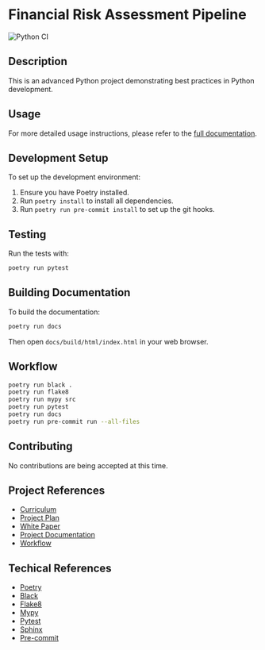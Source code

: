 # Financial Risk Assessment Pipeline

![Python CI](https://github.com/mpazaryna/advanced-python-project/actions/workflows/.ci.yml/badge.svg?branch=main)

## Description

This is an advanced Python project demonstrating best practices in Python development.

## Usage

For more detailed usage instructions, please refer to the [full documentation](docs/build/html/index.html).

## Development Setup

To set up the development environment:

1. Ensure you have Poetry installed.
1. Run `poetry install` to install all dependencies.
1. Run `poetry run pre-commit install` to set up the git hooks.

## Testing

Run the tests with:

```bash
poetry run pytest
```

## Building Documentation

To build the documentation:

```bash
poetry run docs
```

Then open `docs/build/html/index.html` in your web browser.

## Workflow

```bash
poetry run black .
poetry run flake8
poetry run mypy src
poetry run pytest
poetry run docs
poetry run pre-commit run --all-files
```

## Contributing

No contributions are being accepted at this time.

## Project References

- [Curriculum](./docs/curriculum.md)
- [Project Plan](./docs/project_plan.md)
- [White Paper](./docs/white_paper.md)
- [Project Documentation](./docs/build/html/index.html)
- [Workflow](./docs/workflow.md)

## Techical References

- [Poetry](https://python-poetry.org/)
- [Black](https://black.readthedocs.io/en/stable/)
- [Flake8](https://flake8.pycqa.org/en/latest/)
- [Mypy](https://mypy.readthedocs.io/en/stable/)
- [Pytest](https://docs.pytest.org/en/stable/)
- [Sphinx](https://www.sphinx-doc.org/en/master/)
- [Pre-commit](https://pre-commit.com/)
